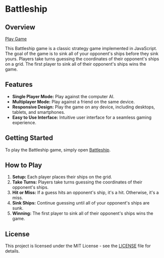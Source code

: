 # Battleship

## Overview

[Play Game](https://jaizzer.github.io/battleship/)

This Battleship game is a classic strategy game implemented in JavaScript. The goal of the game is to sink all of your opponent's ships before they sink yours. Players take turns guessing the coordinates of their opponent's ships on a grid. The first player to sink all of their opponent's ships wins the game.

## Features

- **Single Player Mode:** Play against the computer AI.
- **Multiplayer Mode:** Play against a friend on the same device.
- **Responsive Design:** Play the game on any device, including desktops, tablets, and smartphones.
- **Easy to Use Interface:** Intuitive user interface for a seamless gaming experience.

## Getting Started

To play the Battleship game, simply open [Battleship](https://jaizzer.github.io/battleship/#).

## How to Play

1. **Setup:** Each player places their ships on the grid.
2. **Take Turns:** Players take turns guessing the coordinates of their opponent's ships.
3. **Hit or Miss:** If a guess hits an opponent's ship, it's a hit. Otherwise, it's a miss.
4. **Sink Ships:** Continue guessing until all of your opponent's ships are sunk.
5. **Winning:** The first player to sink all of their opponent's ships wins the game.


## License

This project is licensed under the MIT License - see the [LICENSE](LICENSE) file for details.

